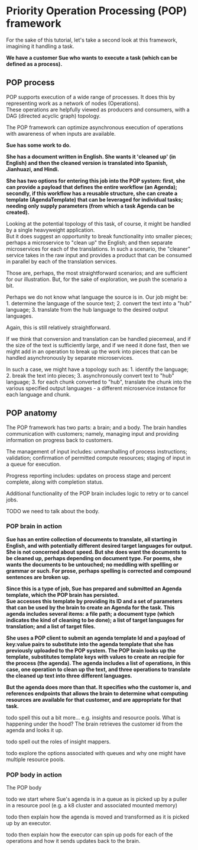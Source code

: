 # Priority Operation Processing (POP) framework

For the sake of this tutorial, let's take a second look at this framework, imagining it handling a task.

**We have a customer Sue who wants to execute a task (which can be defined as a process).**
## POP process
POP supports execution of a wide range of processes.  It does this by representing work as a network of nodes (Operations).  
These operations are helpfully viewed as producers and consumers, with a DAG (directed acyclic graph) topology. 

The POP framework can optimize asynchronous execution of operations with awareness of when inputs are available.

**Sue has some work to do.**

**She has a document written in English.  She wants it 'cleaned up' (in English) and then the cleaned version is translated 
into Spanish, Jianhuazi, and Hindi.**

**She has two options for entering this job into the POP system: first, she can provide a payload that defines the entire 
workflow (an Agenda); 
secondly, if this workflow has a reusable structure, she can create a template (AgendaTemplate) that can be leveraged for 
individual tasks; needing
only supply parameters (from which a task Agenda can be created).**

Looking at the potential topology of this task, of course, it might be handled by a single heavyweight application.  
But it does suggest 
an opportunity to break functionality into smaller pieces; perhaps a microservice to "clean up" the English; and then
separate microservices for each of the translations.  In such a scenario, the "cleaner" service takes in the raw input and 
provides a product that can be consumed in parallel by each of the translation services.

Those are, perhaps, the most straightforward scenarios; and are sufficient for our illustration.  But, for the
sake of exploration, we push the scenario a bit.

Perhaps we do not know what language the source is in.  Our job might be: 1. determine the language of the source text; 
2. convert the text into a "hub" language; 3. translate from the hub language to the desired output languages.

Again, this is still relatively straightforward.

If we think that conversion and translation can be handled piecemeal, and if the size of the text is sufficiently
large, and if we need it done fast, then we might add in an operation to break up the work into pieces that can be
handled asynchronously by separate microservices.

In such a case, we might have a topology such as: 1. identify the language; 2. break the text into pieces; 3. asynchronously 
convert text to "hub" language; 3. for each chunk converted to "hub", translate the chunk into the various 
specified output languages - a different microservice instance for each language and chunk.


## POP anatomy
The POP framework has two parts:  a brain; and a body.  The brain handles communication with customers; namely, 
managing input and providing information on progress back to customers.

The management of input includes: unmarshalling of process instructions; validation; confirmation of permitted compute 
resources; staging of input in a queue for execution.

Progress reporting includes: updates on process stage and percent complete, along with completion status.  

Additional functionality of the POP brain includes logic to retry or to cancel jobs.

TODO we need to talk about the body.
### POP brain in action
**Sue has an entire collection of documents to translate, all starting in English, and with potentially different
desired target languages for output.  She is not concerned about speed.  But she does want the documents to be 
cleaned up, perhaps depending on document type.  For poems, she wants the documents to be untouched; no meddling 
with spellling or grammar or such.  For prose, perhaps spelling is corrected and compound sentences are broken up.**

**Since this is a type of job, Sue has prepared and submitted an Agenda template, which the POP brain has persisted.  
Sue accesses this template by providing its ID and a set of parameters 
that can be used by the brain to create an Agenda for the task.  This agenda includes several items: a file path; 
a document type (which indicates the kind of cleaning to be done); a list of target languages for translation; and a 
list of target files.**

**She uses a POP client to submit an agenda template Id and a payload of key:value pairs to substitute into the agenda 
template that she has previously uploaded to the POP system.  The POP brain looks up the template, substitutes template 
keys with values to create an recipie for the process (the agenda).  The agenda includes a list of operations, in this 
case, one operation to clean up the text, and three operations to translate the cleaned up text into three 
different languages.**

**But the agenda does more than that.  It specifies who the customer is, and references endpoints that allows the brain 
to determine what computing resources are available for that customer, and are appropriate for that task.**

todo spell this out a bit more... e.g. insights and resource pools.
What is happening under the hood?  The brain retrieves the customer id from the agenda and looks it up.


todo spell out the roles of insight mappers.

todo explore the options associated with queues and why one might have multiple resource pools.







### POP body in action
The POP body 

todo we start where Sue's agenda is in a queue as is picked up by a puller in a resource pool (e.g. a k8 cluster and associated mounted memory)

todo then explain how the agenda is moved and transformed as it is picked up by an executor.

todo then explain how the executor can spin up pods for each of the operations and how it sends updates back to the brain.

